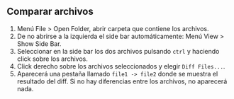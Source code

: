 ## Comparar archivos

1. Menú File > Open Folder, abrir carpeta que contiene los archivos.
2. De no abrirse a la izquierda el side bar automáticamente: Menú View > Show Side Bar.
3. Seleccionar en la side bar los dos archivos pulsando `ctrl` y haciendo click sobre los archivos.
4. Click derecho sobre los archivos seleccionados y elegir `Diff Files...`.
5. Aparecerá una pestaña llamado `file1 -> file2` donde se muestra el resultado del diff. Si no hay diferencias entre los archivos, no aparecerá nada.

